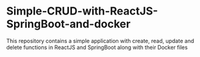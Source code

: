 # Simple-CRUD-with-ReactJS-SpringBoot-and-docker
This repository contains a simple application with create, read, update and delete functions in ReactJS and SpringBoot along with their Docker files

